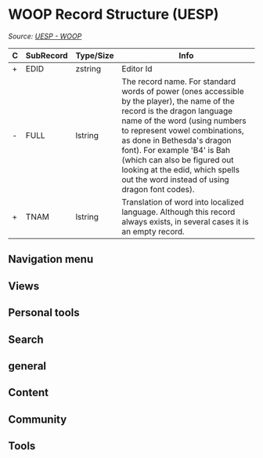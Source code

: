 # WOOP Record Structure (UESP)

*Source: [UESP - WOOP](https://en.uesp.net/wiki/Skyrim_Mod:Mod_File_Format/WOOP)*

| C | SubRecord | Type/Size | Info |
| --- | --- | --- | --- |
| + | EDID | zstring | Editor Id |
| - | FULL | lstring | The record name. For standard words of power (ones accessible by the player), the name of the record is the dragon language name of the word (using numbers to represent vowel combinations, as done in Bethesda's dragon font). For example 'B4' is Bah (which can also be figured out looking at the edid, which spells out the word instead of using dragon font codes). |
| + | TNAM | lstring | Translation of word into localized language. Although this record always exists, in several cases it is an empty record. |

## Navigation menu

## Views

## Personal tools

## Search

## general

## Content

## Community

## Tools

